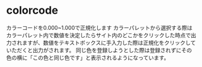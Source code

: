 # colorcode
カラーコードを0.000~1.000で正規化します
カラーパレットから選択する際はカラーパレット内で数値を決定したらサイト内のどこかをクリックした時点で出力されますが、数値をテキストボックスに手入力した際は正規化をクリックしていただくと出力がされます。
同じ色を登録しようとした際は登録されずにその色の横に「この色と同じ色です」と表示されるようになっています。
